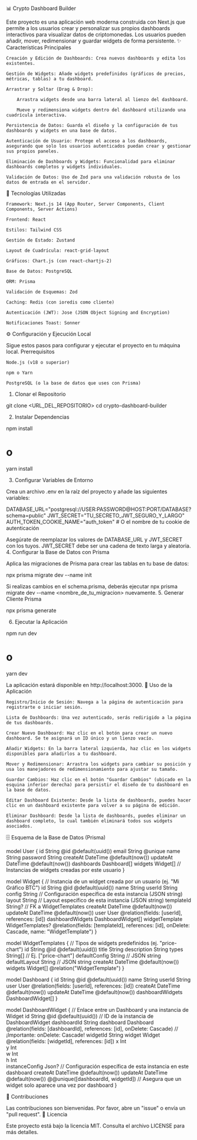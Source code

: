 📊 Crypto Dashboard Builder

Este proyecto es una aplicación web moderna construida con Next.js que permite a los usuarios crear y personalizar sus propios dashboards interactivos para visualizar datos de criptomonedas. Los usuarios pueden añadir, mover, redimensionar y guardar widgets de forma persistente.
✨ Características Principales

    Creación y Edición de Dashboards: Crea nuevos dashboards y edita los existentes.

    Gestión de Widgets: Añade widgets predefinidos (gráficos de precios, métricas, tablas) a tu dashboard.

    Arrastrar y Soltar (Drag & Drop):

        Arrastra widgets desde una barra lateral al lienzo del dashboard.

        Mueve y redimensiona widgets dentro del dashboard utilizando una cuadrícula interactiva.

    Persistencia de Datos: Guarda el diseño y la configuración de tus dashboards y widgets en una base de datos.

    Autenticación de Usuario: Protege el acceso a los dashboards, asegurando que solo los usuarios autenticados puedan crear y gestionar sus propios paneles.

    Eliminación de Dashboards y Widgets: Funcionalidad para eliminar dashboards completos y widgets individuales.

    Validación de Datos: Uso de Zod para una validación robusta de los datos de entrada en el servidor.

🚀 Tecnologías Utilizadas

    Framework: Next.js 14 (App Router, Server Components, Client Components, Server Actions)

    Frontend: React

    Estilos: Tailwind CSS

    Gestión de Estado: Zustand

    Layout de Cuadrícula: react-grid-layout

    Gráficos: Chart.js (con react-chartjs-2)

    Base de Datos: PostgreSQL

    ORM: Prisma

    Validación de Esquemas: Zod

    Caching: Redis (con ioredis como cliente)

    Autenticación (JWT): Jose (JSON Object Signing and Encryption)

    Notificaciones Toast: Sonner

⚙️ Configuración y Ejecución Local

Sigue estos pasos para configurar y ejecutar el proyecto en tu máquina local.
Prerrequisitos

    Node.js (v18 o superior)

    npm o Yarn

    PostgreSQL (o la base de datos que uses con Prisma)

1. Clonar el Repositorio

git clone <URL_DEL_REPOSITORIO>
cd crypto-dashboard-builder

2. Instalar Dependencias

npm install

# o

yarn install

3. Configurar Variables de Entorno

Crea un archivo .env en la raíz del proyecto y añade las siguientes variables:

DATABASE_URL="postgresql://USER:PASSWORD@HOST:PORT/DATABASE?schema=public"
JWT_SECRET="TU_SECRETO_JWT_SEGURO_Y_LARGO"
AUTH_TOKEN_COOKIE_NAME="auth_token" # O el nombre de tu cookie de autenticación

Asegúrate de reemplazar los valores de DATABASE_URL y JWT_SECRET con los tuyos. JWT_SECRET debe ser una cadena de texto larga y aleatoria. 4. Configurar la Base de Datos con Prisma

Aplica las migraciones de Prisma para crear las tablas en tu base de datos:

npx prisma migrate dev --name init

Si realizas cambios en el schema.prisma, deberás ejecutar npx prisma migrate dev --name <nombre_de_tu_migracion> nuevamente. 5. Generar Cliente Prisma

npx prisma generate

6. Ejecutar la Aplicación

npm run dev

# o

yarn dev

La aplicación estará disponible en http://localhost:3000.
🚀 Uso de la Aplicación

    Registro/Inicio de Sesión: Navega a la página de autenticación para registrarte o iniciar sesión.

    Lista de Dashboards: Una vez autenticado, serás redirigido a la página de tus dashboards.

    Crear Nuevo Dashboard: Haz clic en el botón para crear un nuevo dashboard. Se te asignará un ID único y un lienzo vacío.

    Añadir Widgets: En la barra lateral izquierda, haz clic en los widgets disponibles para añadirlos a tu dashboard.

    Mover y Redimensionar: Arrastra los widgets para cambiar su posición y usa los manejadores de redimensionamiento para ajustar su tamaño.

    Guardar Cambios: Haz clic en el botón "Guardar Cambios" (ubicado en la esquina inferior derecha) para persistir el diseño de tu dashboard en la base de datos.

    Editar Dashboard Existente: Desde la lista de dashboards, puedes hacer clic en un dashboard existente para volver a su página de edición.

    Eliminar Dashboard: Desde la lista de dashboards, puedes eliminar un dashboard completo, lo cual también eliminará todos sus widgets asociados.

🗄️ Esquema de la Base de Datos (Prisma)

model User {
id String @id @default(uuid())
email String @unique
name String
password String
createAt DateTime @default(now())
updateAt DateTime @default(now())
dashboards Dashboard[]
widgets Widget[] // Instancias de widgets creadas por este usuario
}

model Widget { // Instancia de un widget creada por un usuario (ej. "Mi Gráfico BTC")
id String @id @default(uuid())
name String
userId String
config String // Configuración específica de esta instancia (JSON string)
layout String // Layout específico de esta instancia (JSON string)
templateId String? // FK a WidgetTemplates
createAt DateTime @default(now())
updateAt DateTime @default(now())
user User @relation(fields: [userId], references: [id])
dashboardWidgets DashboardWidget[]
widgetTemplate WidgetTemplates? @relation(fields: [templateId], references: [id], onDelete: Cascade, name: "WidgetTemplate")
}

model WidgetTemplates { // Tipos de widgets predefinidos (ej. "price-chart")
id String @id @default(uuid())
title String
description String
types String[] // Ej. ["price-chart"]
defaultConfig String // JSON string
defaultLayout String // JSON string
createAt DateTime @default(now())
widgets Widget[] @relation("WidgetTemplate")
}

model Dashboard {
id String @id @default(uuid())
name String
userId String
user User @relation(fields: [userId], references: [id])
createAt DateTime @default(now())
updateAt DateTime @default(now())
dashboardWidgets DashboardWidget[]
}

model DashboardWidget { // Enlace entre un Dashboard y una instancia de Widget
id String @id @default(uuid()) // ID de la instancia de DashboardWidget
dashboardId String
dashboard Dashboard @relation(fields: [dashboardId], references: [id], onDelete: Cascade) // ¡Importante: onDelete: Cascade!
widgetId String
widget Widget @relation(fields: [widgetId], references: [id])
x Int  
 y Int  
 w Int  
 h Int  
 instanceConfig Json? // Configuración específica de esta instancia en este dashboard
createAt DateTime @default(now())
updateAt DateTime @default(now())
@@unique([dashboardId, widgetId]) // Asegura que un widget solo aparece una vez por dashboard
}

🤝 Contribuciones

Las contribuciones son bienvenidas. Por favor, abre un "issue" o envía un "pull request".
📄 Licencia

Este proyecto está bajo la licencia MIT. Consulta el archivo LICENSE para más detalles.
